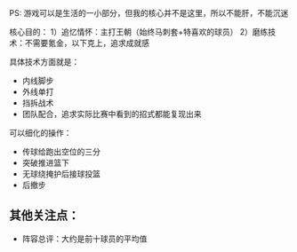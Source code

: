 PS:
游戏可以是生活的一小部分，但我的核心并不是这里，所以不能肝，不能沉迷

核心目的：
1）追忆情怀：主打王朝（始终马刺套+特喜欢的球员）
2）磨练技术：不需要氪金，以下克上，追求成就感


具体技术方面就是：
- 内线脚步
- 外线单打
- 挡拆战术
- 团队配合，追求实际比赛中看到的招式都能复现出来

可以细化的操作：
- 传球给跑出空位的三分
- 突破推进篮下
- 无球绕掩护后接球投篮
- 后撤步


## 其他关注点：
- 阵容总评：大约是前十球员的平均值